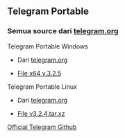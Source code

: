 ## Telegram Portable

### Semua source dari [telegram.org](https://telegram.org)

Telegram Portable Windows
- Dari [telegram.org](https://telegram.org/dl/desktop/win64_portable)
<!-- https://updates.tdesktop.com/tx64/tportable-x64.3.2.5.zip -->
- [File x64 v.3.2.5](https://github.com/threedisk/telegram-portable-dl/raw/main/windows/tportable-x64.3.2.5.zip)

Telegram Portable Linux
- Dari [telegram.org](https://telegram.org/dl/desktop/linux)
<!-- https://updates.tdesktop.com/tlinux/tsetup.3.2.4.tar.xz -->
- [File v3.2.4.tar.xz](https://github.com/threedisk/telegram-portable-dl/raw/main/linux/tsetup.3.2.4.tar.xz)


[Official Telegram Github ](https://github.com/telegramdesktop/tdesktop/releases)
